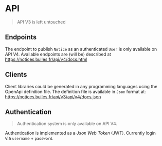 # API

> API V3 is left untouched


## Endpoints

The endpoint to publish `Notice` as an authenticated `User` is only available on API V4.
Available endpoints are (will be) described at https://notices.bulles.fr/api/v4/docs.html


## Clients

Client libraries could be generated in any programming languages using the OpenApi definition file.
The definition file is available in `Json` format at: https://notices.bulles.fr/api/v3/api/v4/docs.json


## Authentication

> Authentication system is only available on API V4.

Authentication is implemented as a _Json Web Token_ (JWT).
Currently login via `username` + `password`. 